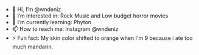 - 👋 Hi, I’m @wndeniz
- 👀 I’m interested in: Rock Music and Low budget horror movies
- 🌱 I’m currently learning: Phyton 
- 📫 How to reach me: instagram @wndeniz
- ⚡ Fun fact: My skin color shifted to orange when I'm 9 because i ate too much mandarin.

<!---
wndeniz/wndeniz is a ✨ special ✨ repository because its `README.md` (this file) appears on your GitHub profile.
You can click the Preview link to take a look at your changes.
--->
